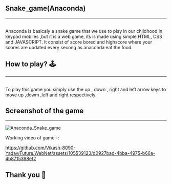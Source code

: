 ## **Snake_game(Anaconda)** 

---

<br>
Anaconda is basicaly a snake game that we use to play in our childhood in keypad mobiles ,but it is a web game,
its is made using simple HTML, CSS and JAVASCRIPT.
It consist of score bored and highscore where your scores are updated every secong as anaconda eat  the food.

<br>

## **How to play? 🕹️**
---
<br>
To play this game you simply use the
up , down , right and left arrow keys to move up ,dowm ,left and right respectively.

<br>

## **Screenshot of the game**
---
![Anaconda_Snake_game](https://github.com/Vikash-8090-Yadav/Future.WebNet/assets/105539123/3798c4c2-2105-42b3-a95d-a718b307bc87)



Working video of game -:


https://github.com/Vikash-8090-Yadav/Future.WebNet/assets/105539123/d0927bad-4bba-4975-b66a-4b8715398ef2


## **Thank you 🙂**
